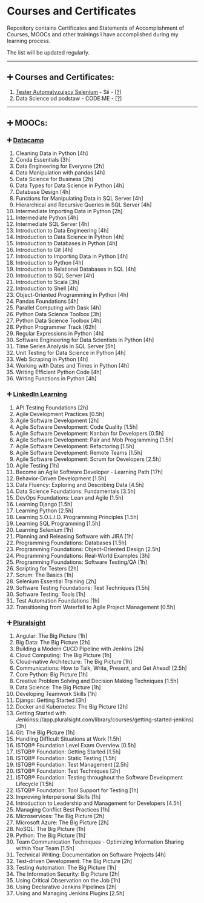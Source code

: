 # Courses and Certificates

Repository contains Certificates and Statements of Accomplishment of Courses, MOOCs and other trainings I have accomplished during my learning process.

The list will be updated regularly.

___
## :heavy_plus_sign:  Courses and Certificates:
1. [Tester Automatyzujący Selenium](/Courses%20and%20Certificates/Tester%20Automatyzuj%C4%85cy%20Selenium%20-%20Sii%20-%20Certyfikat.pdf) - Sii -       [[?]](https://sii.pl/szkolenia/oferta/tester-automatyzujacy/)
2. Data Science od podstaw - CODE:ME - [[?]](https://codeme.pl/datascience/)

___
## :heavy_plus_sign:  MOOCs:
### :heavy_plus_sign: [Datacamp](/MOOCs/DataCamp)

1. Cleaning Data in Python [4h]
2. Conda Essentials [3h]
3. Data Engineering for Everyone [2h]
4. Data Manipulation with pandas [4h]
5. Data Science for Business [2h]
6. Data Types for Data Science in Python [4h]
7. Database Design [4h]
8. Functions for Manipulating Data in SQL Server [4h]
9. Hierarchical and Recursive Queries in SQL Server [4h]
10. Intermediate Importing Data in Python [2h]
11. Intermediate Python [4h]
12. Intermediate SQL Server [4h]
13. Introduction to Data Engineering [4h]
14. Introduction to Data Science in Python [4h]
15. Introduction to Databases in Python [4h]
16. Introduction to Git [4h]
17. Introduction to Importing Data in Python [4h]
18. Introduction to Python [4h]
19. Introduction to Relational Databases in SQL [4h]
20. Introduction to SQL Server [4h]
21. Introduction to Scala [3h]
22. Introduction to Shell [4h]
23. Object-Oriented Programming in Python [4h]
24. Pandas Foundations [4h]
25. Parallel Computing with Dask [4h]
26. Python Data Science Toolbox [3h]
27. Python Data Science Toolbox [4h]
28. Python Programmer Track [62h]
29. Regular Expressions in Python [4h]
30. Software Engineering for Data Scientists in Python [4h]
31. Time Series Analysis in SQL Server [5h]
32. Unit Testing for Data Science in Python [4h]
33. Web Scraping in Python [4h]
34. Working with Dates and Times in Python [4h]
35. Writing Efficient Python Code [4h]
36. Writing Functions in Python [4h] 


### :heavy_plus_sign: [LinkedIn Learning](/MOOCs/LinkedIn%20Learning)
1. API Testing Foundations [2h]										
2. Agile Development Practices [0.5h]								
3. Agile Software Development [2h] 									
4. Agile Software Development: Code Quality [1.5h]					
5. Agile Software Development: Kanban for Developers [0.5h]			
6. Agile Software Development: Pair and Mob Programming [1.5h]		
7. Agile Software Development: Refactoring [1.5h]					
8. Agile Software Development: Remote Teams [1.5h]					
9. Agile Software Development: Scrum for Developers [2.5h]			
10. Agile Testing [1h]												
11. Become an Agile Software Developer - Learning Path [17h]		
12. Behavior-Driven Development [1.5h]								
13. Data Fluency: Exploring and Describing Data [4.5h]				
14. Data Science Foundations: Fundamentals [3.5h]					
15. DevOps Foundations: Lean and Agile [1.5h]						
16. Learning Django [1.5h]											
17. Learning Python [2.5h]											
18. Learning S.O.L.I.D. Programming Principles [1.5h]				
19. Learning SQL Programming [1.5h]									
20. Learning Selenium [1h]											
21. Planning and Releasing Software with JIRA [1h]					
22. Programming Foundations: Databases [1.5h]						
23. Programming Foundations: Object-Oriented Design [2.5h]			
24. Programming Foundations: Real-World Examples [3h]				
25. Programming Foundations: Software Testing/QA [1h]				
26. Scripting for Testers [2h]										
27. Scrum: The Basics [1h]											
28. Selenium Essential Training [2h]								
29. Software Testing Foundations: Test Techniques [1.5h]			
30. Software Testing: Tools [1h]									
31. Test Automation Foundations [1h]								
32. Transitioning from Waterfall to Agile Project Management [0.5h]	


### :heavy_plus_sign: [Pluralsight](/MOOCs/Pluralsight)
1. Angular: The Big Picture [1h]
2. Big Data: The Big Picture [2h]
3. Building a Modern CI/CD Pipeline with Jenkins [2h]
4. Cloud Computing: The Big Picture [1h]
5. Cloud-native Architecture: The Big Picture [1h]
6. Communications: How to Talk, Write, Present, and Get Ahead! [2.5h]
7. Core Python: Big Picture [1h]
8. Creative Problem Solving and Decision Making Techniques [1.5h]
9. Data Science: The Big Picture [1h]
10. Developing Teamwork Skills [1h]
11. Django: Getting Started [3h]
12. Docker and Kubernetes: The Big Picture [2h]
13. Getting Started with Jenkinss://app.pluralsight.com/library/courses/getting-started-jenkins) [3h]
14. Git: The Big Picture [1h]
15. Handling Difficult Situations at Work [1.5h]
16. ISTQB® Foundation Level Exam Overview [0.5h]
17. ISTQB® Foundation: Getting Started [1.5h]
18. ISTQB® Foundation: Static Testing [1.5h]
19. ISTQB® Foundation: Test Management [2.5h]
20. ISTQB® Foundation: Test Techniques [2h]
21. ISTQB® Foundation: Testing throughout the Software Development Lifecycle [1.5h]
22. ISTQB® Foundation: Tool Support for Testing [1h]
23. Improving Interpersonal Skills [1h]
24. Introduction to Leadership and Management for Developers [4.5h]
25. Managing Conflict Best Practices [1h]
26. Microservices: The Big Picture [2h]
27. Microsoft Azure: The Big Picture [2h]
28. NoSQL: The Big Picture [1h]
29. Python: The Big Picture [1h]
30. Team Communication Techniques - Optimizing Information Sharing within Your Team [1.5h]
31. Technical Writing: Documentation on Software Projects [4h]
32. Test-driven Development: The Big Picture [2h]
33. Testing Automation: The Big Picture [1h]
34. The Information Security: Big Picture [2h]
35. Using Critical Observation on the Job [1h]
36. Using Declarative Jenkins Pipelines [2h]
37. Using and Managing Jenkins Plugins [2.5h]
